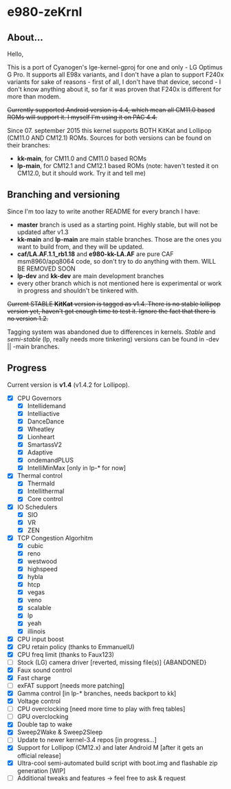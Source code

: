 # e980-zeKrnl

## About...

Hello,

This is a port of Cyanogen's lge-kernel-gproj for one and only - LG 
Optimus G Pro. It supports all E98x variants, and I don't have a plan 
to support F240x variants for sake of reasons - first of all, I don't 
have that device, second - I don't know anything about it, so far it 
was proven that F240x is different for more than modem.

~~Currently supported Android version is 4.4, which mean all CM11.0 
based ROMs will support it. I myself I'm using it on PAC 4.4.~~

Since 07. september 2015 this kernel supports BOTH KitKat and Lollipop (CM11.0 AND CM12.1) ROMs.
Sources for both versions can be found on their branches:
- **kk-main**, for CM11.0 and CM11.0 based ROMs
- **lp-main**, for CM12.1 and CM12.1 based ROMs (note: haven't tested it on CM12.0, but it should work. Try it and tell me)

## Branching and versioning

Since I'm too lazy to write another README for every branch I have:

- **master** branch is used as a starting point. Highly stable, but will not be updated after v1.3
- **kk-main** and **lp-main** are main stable branches. Those are the ones you want to build from, and they will be updated.
- **caf/LA.AF.1.1_rb1.18** and **e980-kk-LA.AF** are pure CAF msm8960/apq8064 code, so don't try to do anything with them. WILL BE REMOVED SOON
- **lp-dev** and **kk-dev** are main development branches
- every other branch which is not mentioned here is experimental or work in progress and shouldn't be tinkered with.

~~Current STABLE **KitKat** version is tagged as v1.4. There is no stable lollipop version yet, haven't got enough time to test it.
Ignore the fact that there is no version 1.2.~~

Tagging system was abandoned due to differences in kernels. *Stable* and *semi-stable* (lp, really needs more tinkering) versions can be found in -dev || -main branches.

## Progress

Current version is **v1.4** (v1.4.2 for Lollipop).

- [x] CPU Governors
	- [x] Intellidemand
	- [x] Intelliactive
	- [x] DanceDance
	- [x] Wheatley
	- [x] Lionheart
	- [x] SmartassV2
	- [x] Adaptive
	- [x] ondemandPLUS
	- [x] IntelliMinMax [only in lp-* for now]
- [x] Thermal control
	- [x] Thermald
	- [x] Intellithermal
	- [x] Core control
- [x] IO Schedulers
	- [x] SIO
	- [x] VR
	- [x] ZEN
- [x] TCP Congestion Algorhitm
	- [x] cubic
	- [x] reno
	- [x] westwood
	- [x] highspeed
	- [x] hybla
	- [x] htcp
	- [x] vegas
	- [x] veno
	- [x] scalable
	- [x] lp
	- [x] yeah
	- [x] illinois
- [x] CPU input boost
- [x] CPU retain policy (thanks to EmmanuelU)
- [x] CPU freq limit (thanks to Faux123)
- [ ] Stock (LG) camera driver [reverted, missing file(s)] {ABANDONED}
- [x] Faux sound control
- [x] Fast charge
- [ ] exFAT support [needs more patching]
- [x] Gamma control [in lp-* branches, needs backport to kk]
- [x] Voltage control
- [ ] CPU overclocking [need more time to play with freq tables]
- [ ] GPU overclocking
- [x] Double tap to wake
- [x] Sweep2Wake & Sweep2Sleep
- [ ] Update to newer kernel-3.4 repos [in progress...]
- [x] Support for Lollipop (CM12.x) and later Android M [after it gets an official release]
- [x] Ultra-cool semi-automated build script with boot.img and flashable zip generation [WIP]
- [ ] Additional tweaks and features -> feel free to ask & request
